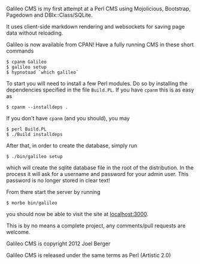 Galileo CMS is my first attempt at a Perl CMS using Mojolicious, Bootstrap, Pagedown and DBIx::Class/SQLite.

It uses client-side markdown rendering and websockets for saving page data without reloading.

Galileo is now available from CPAN! Have a fully running CMS in these short commands

    $ cpanm Galileo
    $ galileo setup
    $ hypnotoad `which galileo`

To start you will need to install a few Perl modules. Do so by installing the dependencies specified in the file `Build.PL`. If you have `cpanm` this is as easy as

    $ cpanm --installdeps .

If you don't have `cpanm` (and you should), you may

    $ perl Build.PL
    $ ./Build installdeps

After that, in order to create the database, simply run

    $ ./bin/galileo setup

which will create the sqlite database file in the root of the distribution. In the process it will ask for a username and password for your admin user. This password is no longer stored in clear text!

From there start the server by running

    $ morbo bin/galileo

you should now be able to visit the site at [localhost:3000](http://localhost:3000).

This is by no means a complete project, any comments/pull requests are welcome.

Galileo CMS is copyright 2012 Joel Berger

Galileo CMS is released under the same terms as Perl (Artistic 2.0)

